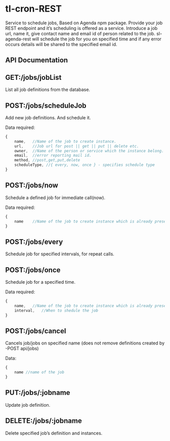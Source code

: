 # tl-cron-REST
Service to schedule jobs, Based on Agenda npm package. 
Provide your job REST endpoint and it’s scheduling is offered as a service. Introduce a job url, name it, give contact name and email id of person related to the job. sl-agenda-rest will schedule the job for you on specified time and if any error occurs details will be shared to the specified email id.

API Documentation
-----------------

## GET:/jobs/jobList
List all job definitions from the database.

## POST:/jobs/scheduleJob

Add new job definitions. And schedule it.

Data required:
```javascript
{
	name,	//Name of the job to create instance.
	url,	//Job url for post || get || put || delete etc.
	owner,	//Name of the person or service which the instance belong.
	email,	//error reporting mail id.
	method, //post,get,put,delete
	scheduleType, //{ every, now, once } - specifies schedule type
}
```
## POST:/jobs/now
Schedule a defined job for immediate call(now).

Data required:  
```javascript
{
	name	//Name of the job to create instance which is already present in job definition.
}
```
## POST:/jobs/every
Schedule job for specified intervals, for repeat calls.

## POST:/jobs/once
Schedule job for a specified time.

Data required:
```javascript
{
	name, 	//Name of the job to create instance which is already present in job definition.
	interval,	//When to shedule the job
}
```
## POST:/jobs/cancel
Cancels job/jobs on specified name (does not remove definitions created by -POST api/jobs)

Data:
```javascript
{
	name //name of the job
}
```

## PUT:/jobs/:jobname
Update job definition.

## DELETE:/jobs/:jobname
Delete specified job’s definition and instances.

	
			    

	
	


